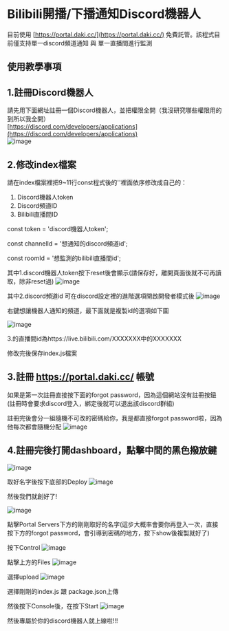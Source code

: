 # Bilibili開播/下播通知Discord機器人
目前使用 [https://portal.daki.cc/](https://portal.daki.cc/) 免費託管。該程式目前僅支持單一discord頻道通知 與 單一直播間進行監測

## 使用教學事項

## 1.註冊Discord機器人
請先用下面網址註冊一個Discord機器人，並把權限全開（我沒研究哪些權限用的到所以我全開）  
[https://discord.com/developers/applications](https://discord.com/developers/applications)  
![image](https://github.com/user-attachments/assets/e9c5eef4-8c95-497f-aa23-4fbb6570e825)

## 2.修改index檔案
請在index檔案裡把9~11行const程式後的''裡面依序修改成自己的：

1. Discord機器人token
2. Discord頻道ID
3. Bilibili直播間ID

const token = 'discord機器人token';

const channelId = '想通知的discord頻道id';

const roomId = '想監測的bilibili直播間id'; 

其中1.discord機器人token按下reset後會顯示(請保存好，離開頁面後就不可再讀取，除非reset過)
![image](https://github.com/user-attachments/assets/33c92d70-7d41-43a1-a609-eddc676a5538)
  
其中2.discord頻道id 可在discord設定裡的進階選項開啟開發者模式後
![image](https://github.com/user-attachments/assets/a79ee7e9-13ce-413b-bb6e-d8ea88b43703)

右鍵想讓機器人通知的頻道，最下面就是複製id的選項如下圖

![image](https://github.com/user-attachments/assets/10347246-6098-418b-a7b5-652d06993a78)

3.的直播間id為https://live.bilibili.com/XXXXXXX中的XXXXXXX

修改完後保存index.js檔案

## 3.註冊 https://portal.daki.cc/ 帳號
如果是第一次註冊直接按下面的forgot password，因為這個網站沒有註冊按鈕
(註冊時會要求discord登入，綁定後就可以退出該discord群組)

註冊完後會分一組隨機不可改的密碼給你，我是都直接forgot password啦，因為他每次都會隨機分配
![image](https://github.com/user-attachments/assets/8d2337a8-878f-48fb-be06-9d1b9f4eb8db)

## 4.註冊完後打開dashboard，點擊中間的黑色撥放鍵
![image](https://github.com/user-attachments/assets/3cbfe0e5-90d6-4d64-aa6a-0257648daff0)


取好名字後按下底部的Deploy
![image](https://github.com/user-attachments/assets/7153236c-0d96-420e-8517-8363ad3bf277)


然後我們就創好了!

![image](https://github.com/user-attachments/assets/62d7f314-200d-4eff-a7af-ea9076efad0a)


點擊Portal Servers下方的剛剛取好的名字(這步大概率會要你再登入一次，直接按下方的forgot password，會引導到密碼的地方，按下show後複製就好了)


按下Control
![image](https://github.com/user-attachments/assets/da0dc96d-2306-4ada-9ae5-7800f45a26ed)


點擊上方的Files
![image](https://github.com/user-attachments/assets/6e8485b8-ce7e-455a-ae97-841d8125b16d)


選擇upload
![image](https://github.com/user-attachments/assets/900cc8e9-5516-4b10-9fec-18176c2f0e57)


選擇剛剛的index.js 跟 package.json上傳


然後按下Console後，在按下Start
![image](https://github.com/user-attachments/assets/326c84ee-8439-4dca-8f91-36589b98cae6)

然後專屬於你的discord機器人就上線啦!!!




